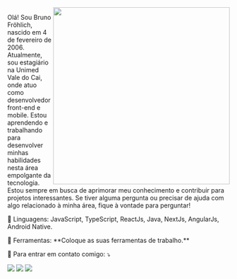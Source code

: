 <img src="https://raw.githubusercontent.com/MicaelliMedeiros/micaellimedeiros/master/image/computer-illustration.png" min-width="400px" max-width="400px" width="400px" align="right">

<p align="left"> 
  Olá! Sou Bruno Fröhlich, nascido em 4 de fevereiro de 2006. Atualmente, sou estagiário na Unimed Vale do Cai, onde atuo como desenvolvedor front-end e mobile. Estou aprendendo e trabalhando para desenvolver minhas habilidades nesta área empolgante da tecnologia. Estou sempre em busca de aprimorar meu conhecimento e contribuir para projetos interessantes. Se tiver alguma pergunta ou precisar de ajuda com algo relacionado à minha área, fique à vontade para perguntar!
</p>

<p align="left">
  🦄 Linguagens: JavaScript, TypeScript, ReactJs, Java, NextJs, AngularJs, Android Native.
</p>

<p align="left">
  💼 Ferramentas: **Coloque as suas ferramentas de trabalho.**
</p>

<p align="left">
  💌 Para entrar em contato comigo: ⤵️
</p>

<p align="left">
  <a href="mailto:brunofnh08@gmail.com"  target='_blank' alt="Gmail">
  <img src="https://img.shields.io/badge/-Gmail-FF0000?style=flat-square&labelColor=FF0000&logo=gmail&logoColor=white&link=LINK-DO-SEU-GMAIL" /></a>

  <a href="https://www.linkedin.com/in/bruno-frohlich-444b06234/"  target='_blank' alt="LinkedIn">
  <img src="https://img.shields.io/badge/-Linkedin-0e76a8?style=flat-square&logo=Linkedin&logoColor=white&link=LINK-DO-SEU-LINKEDIN" /></a>

  <a href="https://wa.me/5551999187010" target='_blank' alt="WhatsApp">
  <img src="https://img.shields.io/badge/-WhatsApp-25d366?style=flat-square&labelColor=25d366&logo=whatsapp&logoColor=white&link=API-DO-SEU-WHATSAPP"/></a>
</p>
